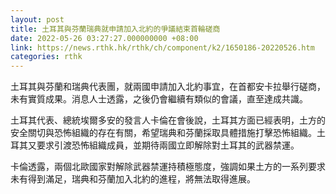 ```yaml
---
layout: post
title: 土耳其與芬蘭瑞典就申請加入北約的爭議結束首輪磋商
date: 2022-05-26 03:27:27.000000000 +08:00
link: https://news.rthk.hk/rthk/ch/component/k2/1650186-20220526.htm
categories: rthk
---
```


土耳其與芬蘭和瑞典代表團，就兩國申請加入北約事宜，在首都安卡拉舉行磋商，未有實質成果。消息人士透露，之後仍會繼續有類似的會議，直至達成共識。

土耳其代表、總統埃爾多安的發言人卡倫在會後說，土耳其方面已經表明，土方的安全關切與恐怖組織的存在有關，希望瑞典和芬蘭採取具體措施打擊恐怖組織。土耳其又要求引渡恐怖組織成員，並期待兩國立即解除對土耳其的武器禁運。

卡倫透露，兩個北歐國家對解除武器禁運持積極態度，強調如果土方的一系列要求未有得到滿足，瑞典和芬蘭加入北約的進程，將無法取得進展。
